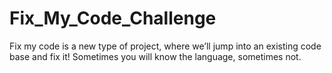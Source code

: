 # Fix_My_Code_Challenge
Fix my code is a new type of project, where we’ll jump into an existing code base and fix it!  Sometimes you will know the language, sometimes not.
